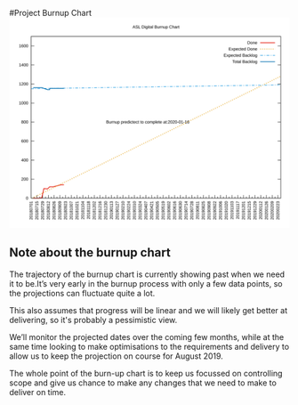 #Project Burnup Chart
![Burnup Chart](graphs/burnup19092018.svg "Current Burnup Chart")

## Note about the burnup chart
The trajectory of the burnup chart is currently showing past when we need it to be.It’s very early in the burnup process with only a few data points, so the projections can fluctuate quite a lot.

This also assumes that progress will be linear and we will likely get better at delivering, so it's probably a pessimistic view.

We’ll monitor the projected dates over the coming few months, while at the same time looking to make optimisations to the requirements and delivery to allow us to keep the projection on course for August 2019.

The whole point of the burn-up chart is to keep us focussed on controlling scope and give us chance to make any changes that we need to make to deliver on time.


